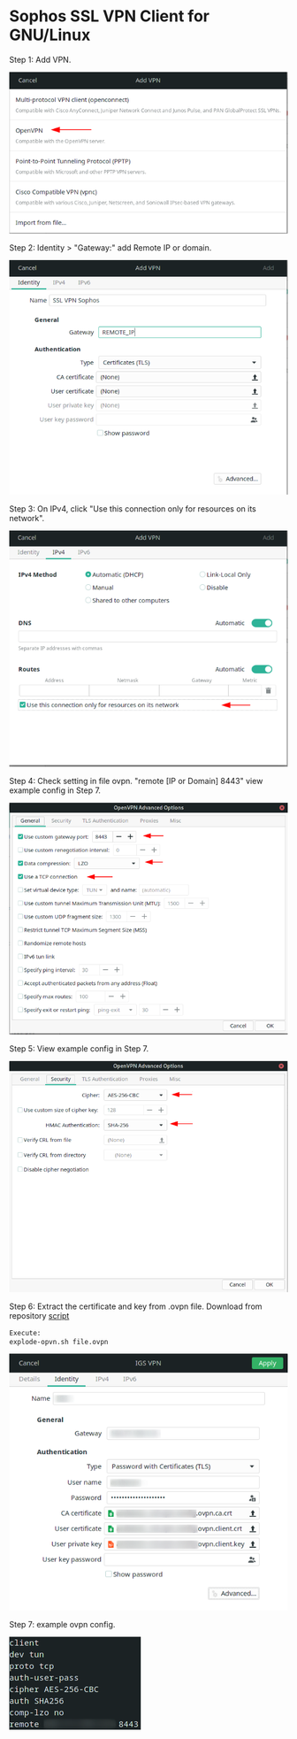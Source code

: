 # Sophos SSL VPN Client for GNU/Linux


Step 1: Add VPN.

![step1](img/openvpn_step1.png "step1")

Step 2: Identity > "Gateway:" add Remote IP or domain.

![step2](img/openvpn_step2.png "step2")

Step 3: On IPv4, click "Use this connection only for resources on its network".

![step3](img/openvpn_step3.png "step3")

Step 4: Check setting in file ovpn. "remote [IP or Domain] 8443" view example config in Step 7.

![step4](img/openvpn_step4.png "step4")

Step 5: View example config in Step 7.

![step5](img/openvpn_step5.png "step5")

Step 6: Extract the certificate and key from .ovpn file. Download from repository [script](https://gist.github.com/dleonard00/fa482b4e803bf1f905526275c116c6d8)
```
Execute:
explode-opvn.sh file.ovpn
```

![step6](img/openvpn_step6.png "step6")

Step 7: example ovpn config.

![step7](img/openvpn_step7.png "step7")
